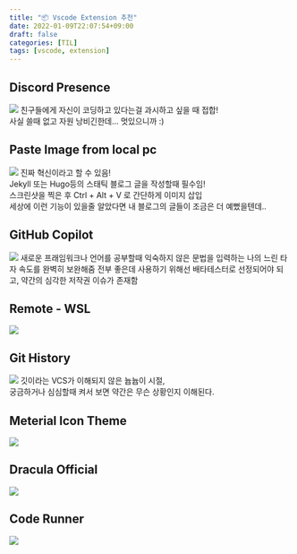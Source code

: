 ```yaml
---
title: "📦 Vscode Extension 추천"
date: 2022-01-09T22:07:54+09:00
draft: false
categories: [TIL]
tags: [vscode, extension]
---
```


## Discord Presence

![](/images/2022-01-10-00-13-36.png)
친구들에게 자신이 코딩하고 있다는걸 과시하고 싶을 때 접합!  
사실 쓸때 없고 자원 낭비긴한데... 멋있으니까 :)

## Paste Image from local pc

![](/images/2022-01-10-00-21-29.png)
진짜 혁신이라고 할 수 있음!  
Jekyll 또는 Hugo등의 스태틱 블로그 글을 작성할때 필수임!  
스크린샷을 찍은 후 Ctrl + Alt + V 로 간단하게 이미지 삽입  
세상에 이런 기능이 있을줄 알았다면 내 블로그의 글들이 조금은 더 예뻤을텐데..

## GitHub Copilot

![](/images/2022-01-10-00-22-22.png)
새로운 프래임워크나 언어를 공부할때
익숙하지 않은 문법을 입력하는 나의 느린 타자 속도를 완벽히 보완해줌
전부 좋은데 사용하기 위해선 배타테스터로 선정되어야 되고,
약간의 심각한 저작권 이슈가 존재함

## Remote - WSL

![](/images/2022-01-10-00-53-05.png)

## Git History

![](/images/2022-01-10-01-14-01.png)
깃이라는 VCS가 이해되지 않은 늅늅이 시절,  
궁금하거나 심심할때 켜서 보면 약간은 무슨 상황인지 이해된다.

## Meterial Icon Theme

![](/images/2022-01-16-20-46-50.png)

## Dracula Official

![](/images/2022-01-16-20-44-01.png)

## Code Runner

![](/images/2022-01-16-20-47-26.png)
